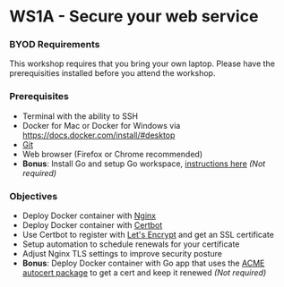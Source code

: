 # WS1A - Secure your web service

### BYOD Requirements
This workshop requires that you bring your own laptop. Please have the prerequisities installed before you attend the workshop.

### Prerequisites
- Terminal with the ability to SSH
- Docker for Mac or Docker for Windows via https://docs.docker.com/install/#desktop
- [Git](https://git-scm.com/book/en/v2/Getting-Started-Installing-Git)
- Web browser (Firefox or Chrome recommended)
- **Bonus**: Install Go and setup Go workspace, [instructions here](https://golang.org/doc/code.html) *(Not required)*

### Objectives
- Deploy Docker container with [Nginx](https://certbot.eff.org/)
- Deploy Docker container with [Certbot](https://github.com/certbot/certbot)
- Use Certbot to register with [Let's Encrypt](https://letsencrypt.org/) and get an SSL certificate
- Setup automation to schedule renewals for your certificate
- Adjust Nginx TLS settings to improve security posture
- **Bonus**: Deploy Docker container with Go app that uses the [ACME autocert package](https://godoc.org/golang.org/x/crypto/acme/autocert) to get a cert and keep it renewed *(Not required)*
